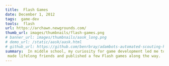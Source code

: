 ```yaml
---
title:  Flash Games
date: December 1, 2012
tags:  game-dev
tools:  flash
url: https://archawn.newgrounds.com/
thumb_url: images/thumbnails/flash-games.png
# banner_url: images/thumbnails/aask_long.png
# demo_url: /static/aask/aask.html
# github_url: https://github.com/benrbray/adambots-automated-scouting-kit
summary:  In middle school, my curiosity for game development led me to Newgrounds, where I
 made lifelong friends and published a few Flash games along the way.
---
```



